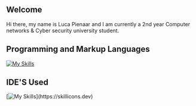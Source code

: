 ## Welcome 
Hi there, my name is Luca Pienaar and I am currently a 2nd year Computer networks & Cyber security university student.

## Programming and Markup Languages
[![My Skills](https://skillicons.dev/icons?i=cpp,html,css,bash)](https://skillicons.dev)

## IDE'S Used
[![My Skills](https://skillicons.dev/icons?i=clion,vscode,visualstudio,)](https://skillicons.dev)


<!--
**Sidrealyew8/Sidrealyew8** is a ✨ _special_ ✨ repository because its `README.md` (this file) appears on your GitHub profile.

Here are some ideas to get you started:

- 🔭 I’m currently working on ...
- 🌱 I’m currently learning ...
- 👯 I’m looking to collaborate on ...
- 🤔 I’m looking for help with ...
- 💬 Ask me about ...
- 📫 How to reach me: ...
- 😄 Pronouns: ...
- ⚡ Fun fact: ...
-->
